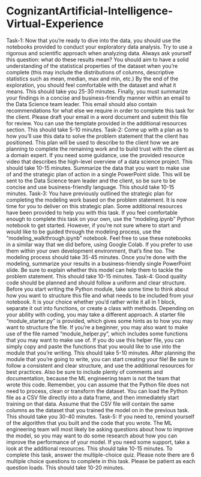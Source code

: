 # CognizantArtificial-Intelligence-Virtual-Experience
Task-1:
Now that you’re ready to dive into the data, you should use the notebooks provided to conduct your exploratory data analysis. Try to use a rigorous and scientific approach when analyzing data. Always ask yourself this question: what do these results mean? You should aim to have a solid understanding of the statistical properties of the dataset when you’re complete (this may include the distributions of columns, descriptive statistics such as mean, median, max and min, etc.) By the end of the exploration, you should feel comfortable with the dataset and what it means. This should take you 25-30 minutes.
Finally, you must summarize your findings in a concise and business-friendly manner within an email to the Data Science team leader. This email should also contain recommendations for what else we require in order to complete this task for the client. Please draft your email in a word document and submit this file for review. You can use the template provided in the additional resources section. This should take 5-10 minutes.
Task-2:
Come up with a plan as to how you’ll use this data to solve the problem statement that the client has positioned. This plan will be used to describe to the client how we are planning to complete the remaining work and to build trust with the client as a domain expert. If you need some guidance, use the provided resource video that describes the high-level overview of a data science project. This should take 10-15 minutes.
Summarize the data that you want to make use of and the strategic plan of action in a single PowerPoint slide. This will be sent to the Data Science team leader and the client, so be sure to be concise and use business-friendly language. This should take 10-15 minutes.
Task-3:
You have previously outlined the strategic plan for completing the modeling work based on the problem statement.
It is now time for you to deliver on this strategic plan. Some additional resources have been provided to help you with this task. If you feel comfortable enough to complete this task on your own, use the “modeling.ipynb” Python notebook to get started. However, if you’re not sure where to start and would like to be guided through the modeling process, use the “modeling_walkthrough.ipynb” notebook. 
Feel free to use these notebooks in a similar way that we did before, using Google Colab. If you prefer to use them within your own development environment, that’s fine too.
The modeling process should take 35-45 minutes.
Once you’re done with the modeling, summarize your results in a business-friendly single PowerPoint slide. Be sure to explain whether this model can help them to tackle the problem statement.
This should take 10-15 minutes.
Task-4:
Good quality code should be planned and should follow a uniform and clear structure. Before you start writing the Python module, take some time to think about how you want to structure this file and what needs to be included from your notebook. It is your choice whether you’d rather write it all in 1 block, separate it out into functions, or create a class with methods. Depending on your ability with coding, you may take a different approach. A starter file “module_starter.py” is provided, which gives some hints as to how you may want to structure the file. If you’re a beginner, you may also want to make use of the file named “module_helper.py”, which includes some functions that you may want to make use of. If you do use this helper file, you can simply copy and paste the functions that you would like to use into the module that you’re writing. This should take 5-10 minutes. 
After planning the module that you’re going to write, you can start creating your file! Be sure to follow a consistent and clear structure, and use the additional resources for best practices. Also be sure to include plenty of comments and documentation, because the ML engineering team is not the team that wrote this code. Remember, you can assume that the Python file does not need to process, clean or transform the dataset. You can load the Python file as a CSV file directly into a data frame, and then immediately start training on that data. Assume that the CSV file will contain the same columns as the dataset that you trained the model on in the previous task. This should take you 30-40 minutes. 
Task-5:
If you need to, remind yourself of the algorithm that you built and the code that you wrote. The ML engineering team will most likely be asking questions about how to improve the model, so you may want to do some research about how you can improve the performance of your model. If you need some support, take a look at the additional resources. This should take 10-15 minutes. 
To complete this task, answer the multiple-choice quiz. Please note there are 6 multiple choice questions to complete in this task. Please be patient as each question loads. This should take 10-20 minutes.
